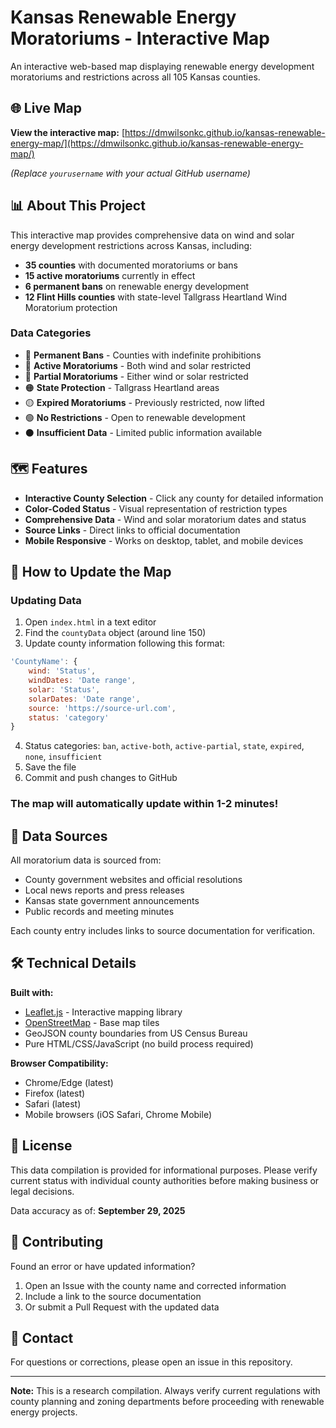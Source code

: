 # Kansas Renewable Energy Moratoriums - Interactive Map

An interactive web-based map displaying renewable energy development moratoriums and restrictions across all 105 Kansas counties.

## 🌐 Live Map

**View the interactive map:** [https://dmwilsonkc.github.io/kansas-renewable-energy-map/](https://dmwilsonkc.github.io/kansas-renewable-energy-map/)

*(Replace `yourusername` with your actual GitHub username)*

## 📊 About This Project

This interactive map provides comprehensive data on wind and solar energy development restrictions across Kansas, including:

- **35 counties** with documented moratoriums or bans
- **15 active moratoriums** currently in effect
- **6 permanent bans** on renewable energy development
- **12 Flint Hills counties** with state-level Tallgrass Heartland Wind Moratorium protection

### Data Categories

- 🔴 **Permanent Bans** - Counties with indefinite prohibitions
- 🔴 **Active Moratoriums** - Both wind and solar restricted
- 🔴 **Partial Moratoriums** - Either wind or solar restricted
- 🟠 **State Protection** - Tallgrass Heartland areas
- 🟡 **Expired Moratoriums** - Previously restricted, now lifted
- 🟢 **No Restrictions** - Open to renewable development
- ⚫ **Insufficient Data** - Limited public information available

## 🗺️ Features

- **Interactive County Selection** - Click any county for detailed information
- **Color-Coded Status** - Visual representation of restriction types
- **Comprehensive Data** - Wind and solar moratorium dates and status
- **Source Links** - Direct links to official documentation
- **Mobile Responsive** - Works on desktop, tablet, and mobile devices

## 🔄 How to Update the Map

### Updating Data

1. Open `index.html` in a text editor
2. Find the `countyData` object (around line 150)
3. Update county information following this format:

```javascript
'CountyName': { 
    wind: 'Status', 
    windDates: 'Date range', 
    solar: 'Status', 
    solarDates: 'Date range', 
    source: 'https://source-url.com', 
    status: 'category' 
}
```

4. Status categories: `ban`, `active-both`, `active-partial`, `state`, `expired`, `none`, `insufficient`
5. Save the file
6. Commit and push changes to GitHub

### The map will automatically update within 1-2 minutes!

## 📝 Data Sources

All moratorium data is sourced from:
- County government websites and official resolutions
- Local news reports and press releases
- Kansas state government announcements
- Public records and meeting minutes

Each county entry includes links to source documentation for verification.

## 🛠️ Technical Details

**Built with:**
- [Leaflet.js](https://leafletjs.com/) - Interactive mapping library
- [OpenStreetMap](https://www.openstreetmap.org/) - Base map tiles
- GeoJSON county boundaries from US Census Bureau
- Pure HTML/CSS/JavaScript (no build process required)

**Browser Compatibility:**
- Chrome/Edge (latest)
- Firefox (latest)
- Safari (latest)
- Mobile browsers (iOS Safari, Chrome Mobile)

## 📄 License

This data compilation is provided for informational purposes. Please verify current status with individual county authorities before making business or legal decisions.

Data accuracy as of: **September 29, 2025**

## 🤝 Contributing

Found an error or have updated information? 

1. Open an Issue with the county name and corrected information
2. Include a link to the source documentation
3. Or submit a Pull Request with the updated data

## 📧 Contact

For questions or corrections, please open an issue in this repository.

---

**Note:** This is a research compilation. Always verify current regulations with county planning and zoning departments before proceeding with renewable energy projects.
